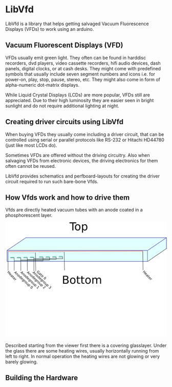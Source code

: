 # LibVfd

LibVfd is a library that helps getting salvaged Vacuum Fluorescence
Displays (VFDs) to work using an arduino.

## Vacuum Fluorescent Displays (VFD)

VFDs usually emit green light. They often can be found in harddisc
recorders, dvd players, video cassette recorders, hifi audio devices,
dash panels, digital clocks, or at cash desks. They might come with
predefined symbols that usually include seven segment numbers and icons
i.e. for power-on, play, stop, pause, stereo, etc.  They might also come
in form of alpha-numeric dot-matrix displays. 

While Liquid Crystal Displays (LCDs) are more popular, VFDs still are
appreciated. Due to their high luminosity they are easier seen in bright
sunlight and do not require additional lighting at night.

## Creating driver circuits using LibVfd

When buying VFDs they usually come including a driver circuit, that can
be controlled using serial or parallel protocols like RS-232 or Hitachi
HD44780 (just like most LCDs do).

Sometimes VFDs are offered without the driving circuitry. Also when
salvaging VFDs from electronic devices, the driving electronics for them
often cannot be reused.

LibVfd provides schematics and perfboard-layouts for creating the driver
circuit required to run such bare-bone Vfds.

## How Vfds work and how to drive them

Vfds are directly heated vacuum tubes with an anode coated in a
phosphorescent layer.

![A Vfd in principle](./hardware/principle.png  "A Vfd in principle")

Described starting from the viewer first there is a covering glasslayer.
Under the glass there are some heating wires, usually horizontally
running from left to right. In normal operation the heating wires are
not glowing or very barely glowing. 

## Building the Hardware 


